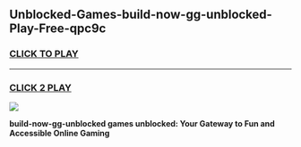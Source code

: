 
## Unblocked-Games-build-now-gg-unblocked-Play-Free-qpc9c
<h3>
<a href="https://premium76.site?title=build-now-gg-unblocked&ref=18A1">CLICK TO PLAY</a></h3>
<hr>

<h3>
<a href="https://premium76.site?title=build-now-gg-unblocked&ref=18A1">CLICK 2 PLAY</a>
  
</h3>

<a href="https://premium76.site?title=build-now-gg-unblocked&ref=18A1"><img src="https://clearcache.store/games.png"></a>


**build-now-gg-unblocked games unblocked: Your Gateway to Fun and Accessible Online Gaming**
